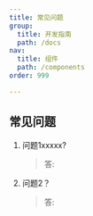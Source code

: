 ```yaml
---
title: 常见问题
group: 
  title: 开发指南
  path: /docs
nav:
  title: 组件
  path: /components
order: 999

---
```


## 常见问题

1. 问题1xxxxx?
    > 答: 
2. 问题2？
    > 答: 